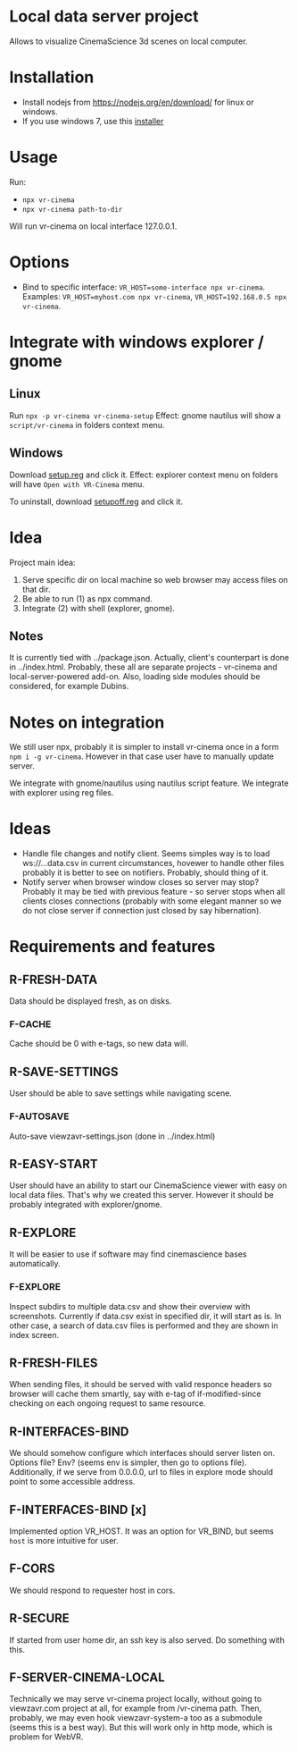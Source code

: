 # Local data server project

Allows to visualize CinemaScience 3d scenes on local computer.

# Installation

* Install nodejs from https://nodejs.org/en/download/ for linux or windows.
* If you use windows 7, use this [installer](https://nodejs.org/download/release/v13.14.0/node-v13.14.0-x64.msi)

# Usage
Run:
* `npx vr-cinema`
* `npx vr-cinema path-to-dir`

Will run vr-cinema on local interface 127.0.0.1.

# Options

* Bind to specific interface: `VR_HOST=some-interface npx vr-cinema`.
Examples: `VR_HOST=myhost.com npx vr-cinema`, `VR_HOST=192.168.0.5 npx vr-cinema`.

# Integrate with windows explorer / gnome

## Linux
Run `npx -p vr-cinema vr-cinema-setup`
Effect: gnome nautilus will show a `script/vr-cinema` in folders context menu.

## Windows
Download [setup.reg](https://viewzavr.com/apps/vr-cinema/local_data_server/setup-windows/setup.reg) and click it.
Effect: explorer context menu on folders will have `Open with VR-Cinema` menu.

To uninstall, download [setupoff.reg](https://viewzavr.com/apps/vr-cinema/local_data_server/setup-windows/setup.regoff) and click it.

# Idea

Project main idea:
1. Serve specific dir on local machine so web browser may access files on that dir.
2. Be able to run (1) as npx command.
3. Integrate (2) with shell (explorer, gnome).

## Notes

It is currently tied with ../package.json. Actually, client's counterpart is done in ../index.html.
Probably, these all are separate projects - vr-cinema and local-server-powered add-on.
Also, loading side modules should be considered, for example Dubins.

# Notes on integration
We still user npx, probably it is simpler to install vr-cinema once in a form `npm i -g vr-cinema`.
However in that case user have to manually update server.

We integrate with gnome/nautilus using nautilus script feature.
We integrate with explorer using reg files.

# Ideas


* Handle file changes and notify client.
Seems simples way is to load ws://...data.csv in current circumstances,
hovewer to handle other files probably it is better to see on notifiers.
Probably, should thing of it.
* Notify server when browser window closes so server may stop?
Probably it may be tied with previous feature - so server stops when
all clients closes connections (probably with some elegant manner so we do not
close server if connection just closed by say hibernation).

# Requirements and features

## R-FRESH-DATA
Data should be displayed fresh, as on disks.

### F-CACHE
Cache should be 0 with e-tags, so new data will.

## R-SAVE-SETTINGS
User should be able to save settings while navigating scene.

### F-AUTOSAVE
Auto-save viewzavr-settings.json (done in ../index.html)

## R-EASY-START
User should have an ability to start our CinemaScience viewer with easy on local data files.
That's why we created this server. However it should be probably integrated with explorer/gnome.

## R-EXPLORE
It will be easier to use if software may find cinemascience bases automatically.

### F-EXPLORE
Inspect subdirs to multiple data.csv and show their overview with screenshots.
Currently if data.csv exist in specified dir, it will start as is.
In other case, a search of data.csv files is performed and they are shown in index screen.

## R-FRESH-FILES
When sending files, it should be served with valid responce headers so browser will cache
them smartly, say with e-tag of if-modified-since checking on each ongoing request to same
resource.

## R-INTERFACES-BIND
We should somehow configure which interfaces should server listen on.
Options file? Env? (seems env is simpler, then go to options file).
Additionally, if we serve from 0.0.0.0, url to files in explore mode 
should point to some accessible address.
## F-INTERFACES-BIND [x]
Implemented option VR_HOST. It was an option for VR_BIND, but seems `host` is more intuitive for user.

## F-CORS
We should respond to requester host in cors.

## R-SECURE
If started from user home dir, an ssh key is also served. Do something with this.

## F-SERVER-CINEMA-LOCAL
Technically we may serve vr-cinema project locally, without
going to viewzavr.com project at all, for example from /vr-cinema path.
Then, probably, we may even hook viewzavr-system-a too as a submodule
(seems this is a best way).
But this will work only in http mode, which is problem for WebVR.
